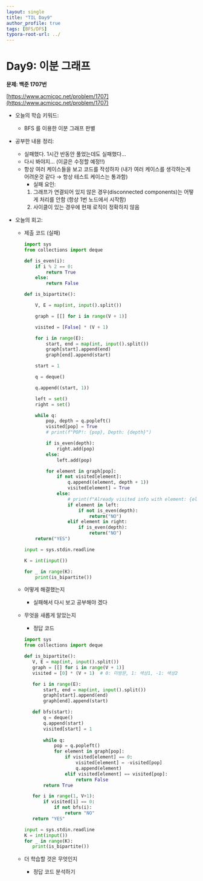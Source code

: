 ```yaml
---
layout: single
title: "TIL Day9"
author_profile: true
tags: [BFS/DFS]
typora-root-url: ../
---
```

# Day9: 이분 그래프

**문제: 백준 1707번**

[https://www.acmicpc.net/problem/1707](https://www.acmicpc.net/problem/1707)

- 오늘의 학습 키워드:
    - BFS 를 이용한 이분 그래프 판별

- 공부한 내용 정리:
    - 실패했다. 1시간 반동안 풀었는데도 실패했다…
    - 다시 봐야지… (이글은 수정할 예정!!)
    - 항상 여러 케이스들을 보고 코드를 작성하자 (내가 여러 케이스를 생각하는게 어려운것 같다 → 항상 테스트 케이스는 통과함)
        - 실패 요인:
        1. 그래프가 연결되어 있지 않은 경우(disconnected components)는 어떻게 처리를 안함 (항상 1번 노드에서 시작함)
        2. 사이클이 있는 경우에 현재 로직이 정확하지 않음
    
- 오늘의 회고:
    - 제출 코드 (실패)
      
        ```python
        import sys
        from collections import deque
        
        def is_even(i):
            if i % 2 == 0:
                return True
            else:
                return False
        
        def is_bipartite():
        
            V, E = map(int, input().split())
        
            graph = [[] for i in range(V + 1)]
        
            visited = [False] * (V + 1)
        
            for i in range(E):
                start, end = map(int, input().split())
                graph[start].append(end)
                graph[end].append(start)
        
            start = 1
        
            q = deque()
        
            q.append((start, 1))
        
            left = set()
            right = set()
        
            while q:
                pop, depth = q.popleft()
                visited[pop] = True
                # print(f"POP!: {pop}, Depth: {depth}")
        
                if is_even(depth):
                    right.add(pop)
                else:
                    left.add(pop)
        
                for element in graph[pop]:
                    if not visited[element]:
                        q.append((element, depth + 1))
                        visited[element] = True
                    else:
                        # print(f"Already visited info with element: {element} / depth: {depth}")
                        if element in left:
                            if not is_even(depth):
                                return("NO")
                        elif element in right:
                            if is_even(depth):
                                return("NO")
            return("YES")
        
        input = sys.stdin.readline
        
        K = int(input())
        
        for _ in range(K):
            print(is_bipartite())
        
        ```
        
    - 어떻게 해결했는지
        - 실패해서 다시 보고 공부해야 겠다
    - 무엇을 새롭게 알았는지
        - 정답 코드
        
        ```python
        import sys
        from collections import deque
        
        def is_bipartite():
           V, E = map(int, input().split())
           graph = [[] for i in range(V + 1)]
           visited = [0] * (V + 1)  # 0: 미방문, 1: 색상1, -1: 색상2
        
           for i in range(E):
               start, end = map(int, input().split())
               graph[start].append(end)
               graph[end].append(start)
        
           def bfs(start):
               q = deque()
               q.append(start)
               visited[start] = 1
               
               while q:
                   pop = q.popleft()
                   for element in graph[pop]:
                       if visited[element] == 0:
                           visited[element] = -visited[pop]
                           q.append(element)
                       elif visited[element] == visited[pop]:
                           return False
               return True
        
           for i in range(1, V+1):
               if visited[i] == 0:
                   if not bfs(i):
                       return "NO"
           return "YES"
        
        input = sys.stdin.readline
        K = int(input())
        for _ in range(K):
           print(is_bipartite())
        ```
        
    - 더 학습할 것은 무엇인지
        - 정답 코드 분석하기